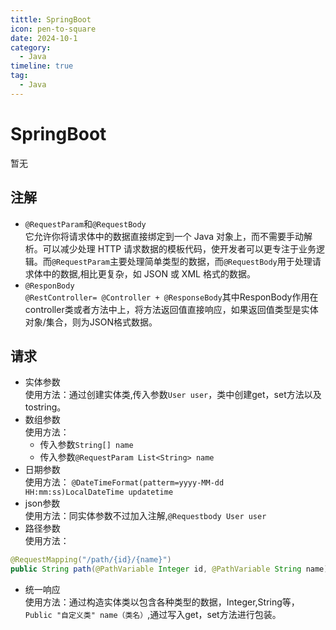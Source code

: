 ```yaml
---
tittle: SpringBoot
icon: pen-to-square
date: 2024-10-1
category:
  - Java
timeline: true
tag:
  - Java
---
```

# SpringBoot
暂无
<!-- more -->
## 注解
- ```@RequestParam```和```@RequestBody```  
它允许你将请求体中的数据直接绑定到一个 Java 对象上，而不需要手动解析。可以减少处理 HTTP 请求数据的模板代码，使开发者可以更专注于业务逻辑。而```@RequestParam```主要处理简单类型的数据，而```@RequestBody```用于处理请求体中的数据,相比更复杂，如 JSON 或 XML 格式的数据。  
- ```@ResponBody```   
```@RestController= @Controller + @ResponseBody```其中ResponBody作用在controller类或者方法中上，将方法返回值直接响应，如果返回值类型是实体对象/集合，则为JSON格式数据。

## 请求
- 实体参数  
使用方法：通过创建实体类,传入参数```User user```，类中创建get，set方法以及tostring。
- 数组参数  
使用方法：  
  - 传入参数```String[] name```  
  - 传入参数```@RequestParam List<String> name```
- 日期参数  
使用方法： ```@DateTimeFormat(patterm=yyyy-MM-dd HH:mm:ss)LocalDateTime updatetime```
- json参数  
使用方法：同实体参数不过加入注解,```@Requestbody User user```
- 路径参数  
使用方法：
```Java
@RequestMapping("/path/{id}/{name}")
public String path(@PathVariable Integer id, @PathVariable String name){}
```
- 统一响应  
使用方法：通过构造实体类以包含各种类型的数据，Integer,String等，```Public "自定义类" name（类名）```,通过写入get，set方法进行包装。

